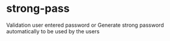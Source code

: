 # strong-pass
Validation user entered password or Generate strong password automatically to be used by the users
